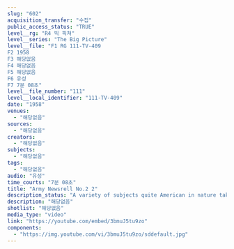 ```yaml
---
slug: "602"
acquisition_transfer: "수집"
public_access_status: "TRUE"
level__rg: "R4 빅 픽쳐"
level__series: "The Big Picture"
level__file: "F1 RG 111-TV-409
F2 1958
F3 해당없음
F4 해당없음
F5 해당없음
F6 유성
F7 7분 08초"
level__file_number: "111"
level__local_identifier: "111-TV-409"
date: "1958"
venues: 
  - "해당없음"
sources: 
  - "해당없음"
creators: 
  - "해당없음"
subjects: 
  - "해당없음"
tags: 
  - "해당없음"
audio: "유성"
time_courts: "7분 08초"
title: "Army Newsrell No.2 2"
description_status: "A variety of subjects quite American in nature taking place in Germany."
description: "해당없음"
shotlist: "해당없음"
media_type: "video"
link: "https://youtube.com/embed/3bmuJ5tu9zo"
components: 
  - "https://img.youtube.com/vi/3bmuJ5tu9zo/sddefault.jpg"
---
```

